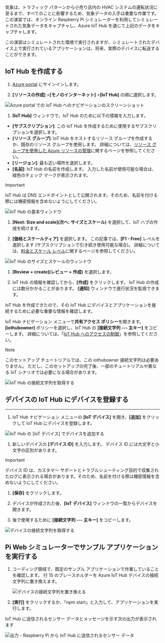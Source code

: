 気象は、トラフィック パターンから小売り店内の HVAC システムの運転状況に至るまで、すべてのことに影響するため、気象データの入手は重要な作業です。 この演習では、オンライン Raspberry Pi シミュレーターを利用してシミュレートされた気象データをキャプチャし、Azure IoT Hub を通じて上記のデータをキャプチャします。

この演習はシミュレートされた環境で実行されますが、シミュレートされたデバイス上で実行されているアプリケーションは、将来、実際のデバイスに転送することができます。

## <a name="create-an-iot-hub"></a>IoT Hub を作成する

1. [Azure portal](https://portal.azure.com/) にサインインします。

1. **[リソースの作成]** \>**[モノのインターネット]** \>**[IoT Hub]** の順に選択します。

![Azure portal での IoT Hub へのナビゲーションのスクリーンショット](../media-draft/fa40d1bc51bc4490f657e3c1a8371b5b.png)

1. **[IoT Hub]** ウィンドウで、IoT Hub のために以下の情報を入力します。

 - **[サブスクリプション]**: この IoT Hub を作成するために使用するサブスクリプションを選択します。
 - **[リソース グループ]**: IoT Hub をホストするリソース グループを作成するか、既存のリソース グループを使用します。 詳細については、[リソース グループを使用した Azure リソースの管理](https://docs.microsoft.com/azure/azure-resource-manager/resource-group-portal)に関するページを参照してください。
 - **[リージョン]**: 最も近い場所を選択します。
 - **[名前]**: IoT Hub の名前を作成します。 入力した名前が使用可能な場合は、緑色のチェック マークが表示されます。

> [!IMPORTANT]
> IoT Hub は DNS エンドポイントとして公開されます。そのため、名前を付ける際には機密情報を含めないようにしてください。

   ![IoT Hub の基本ウィンドウ](./../media-draft/dbb7319388673b8ee0e0b407536156c0.png)

1.  **[Next: Size and scale]\(次へ: サイズとスケール\)** を選択して、IoT ハブの作成を続けます。

1.  **[価格とスケールティア]** を選択します。 この記事では、**[F1 - Free]** レベルを選択します (サブスクリプションで引き続き使用可能な場合)。 詳細については、[料金とスケール レベル](https://azure.microsoft.com/pricing/details/iot-hub/)に関するページを参照してください。

   ![IoT Hub のサイズとスケールのウィンドウ](../media-draft/b506eb3293fa4aa9d4785ad498fc476c.png)

1.  **[Review + create]\(レビュー + 作成\)** を選択します。

1.  IoT Hub の情報を確認してから、**[作成]** をクリックします。 IoT Hub の作成には数分かかることがあります。 **[通知]** ウィンドウで進行状況を監視できます。

IoT Hub を作成できたので、その IoT Hub にデバイスとアプリケーションを接続するために必要な重要な情報を確認します。

IoT Hub ナビゲーション メニューで**共有アクセス ポリシー**を開きます。 **[iothubowner]** ポリシーを選択し、IoT Hub の **[接続文字列 --- 主キー]** をコピーします。 詳細については、「[IoT Hub へのアクセスの制御](https://docs.microsoft.com/azure/iot-hub/iot-hub-devguide-security)」を参照してください。

> [!NOTE]
> このセットアップ チュートリアルでは、この iothubowner 接続文字列は必要ありません。 ただし、このセットアップの完了後、一部のチュートリアルや異なる IoT シナリオでは必要になる場合があります。

![IoT Hub の接続文字列を取得する](../media-draft/a4b41e6ea46ccbef653c411a9829610c.png)

## <a name="register-a-device-in-the-iot-hub-for-your-device"></a>デバイスの IoT Hub にデバイスを登録する
------------------------------------------------

1.  IoT Hub ナビゲーション メニューの **[IoT デバイス]** を開き、**[追加]** をクリックして IoT Hub にデバイスを登録します。

   ![IoT Hub の [IoT デバイス] でデバイスを追加する](../media-draft/ee5f177abcf06b86dd007fce3b8448ad.png)

1.  新しいデバイスの **[デバイス ID]** を入力します。 デバイス ID には大文字と小文字の区別があります。

> [!IMPORTANT]
> デバイス ID は、カスタマー サポートとトラブルシューティング目的で収集されたログに表示される場合があります。そのため、名前を付ける際は機密情報を含めないようにしてください。

1.  **[保存]** をクリックします。

1.  デバイスが作成された後、**[IoT デバイス]** ウィンドウの一覧からデバイスを開きます。

1.  後で使用するために **[接続文字列 --- 主キー]** をコピーします。

   ![デバイスの接続文字列を取得する](../media-draft/fba4413dcb652be92a6ab0f6bb638561.png)

## <a name="run-a-sample-application-on-pi-web-simulator"></a>Pi Web シミュレーターでサンプル アプリケーションを実行する

1. コーディング領域で、既定のサンプル アプリケーションで作業していることを確認します。 行 15 のプレースホルダーを Azure IoT Hub デバイスの接続文字列に置き換えます。

    ![デバイスの接続文字列を置き換える](../media-draft/92ea2c31d42f5b939fb5512e7220e957.png)

2.  **[実行]** をクリックするか、「npm start」と入力して、アプリケーションを実行します。

IoT Hub に送信されるセンサー データとメッセージを示す次の出力が表示されます

   ![出力 - Raspberry Pi から IoT Hub に送信されるセンサー データ](../media-draft/96b28d30e317b04347abb0d613738117.png)

<!--Reference links
https://docs.microsoft.com/azure/iot-hub/iot-hub-raspberry-pi-web-simulator-get-started-->
